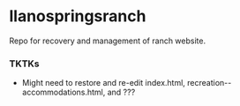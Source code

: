 # llanospringsranch
Repo for recovery and management of ranch website.

### TKTKs

- Might need to restore and re-edit index.html, recreation--accommodations.html, and ???
